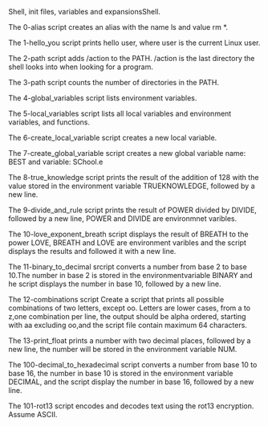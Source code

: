 Shell, init files, variables and expansionsShell.

The 0-alias script creates an alias with the name ls and value rm *.

The 1-hello_you script prints hello user, where user is the current Linux user.

The 2-path script adds /action to the PATH. /action is the last directory the shell looks into when looking for a program.

The 3-path script counts the number of directories in the PATH.

The 4-global_variables script lists environment variables.

The 5-local_variables script lists all local variables and environment variables, and functions.

The 6-create_local_variable script creates a new local variable.

The 7-create_global_variable script creates a new global variable name: BEST and variable: SChool.e

The 8-true_knowledge script prints the result of the addition of 128 with the value stored in the environment variable TRUEKNOWLEDGE, followed by a new line.

The 9-divide_and_rule script prints the result of POWER divided by DIVIDE, followed by a new line, POWER and DIVIDE are environmnet varibles.

The 10-love_exponent_breath script displays the result of BREATH to the power LOVE, BREATH and LOVE are environment varibles and the script displays the results and followed it with a new line.

The 11-binary_to_decimal srcript converts a number from base 2 to base 10.The number in base 2 is stored in the environmentvariable BINARY and he script displays the number in base 10, followed by a new line.

The 12-combinations script Create a script that prints all possible combinations of two letters, except oo. Letters are lower cases, from a to z,one combination per line, the output should be alpha ordered, starting with aa excluding oo,and the script file contain maximum 64 characters.

The 13-print_float prints a number with two decimal places, followed by a new line, the number will be stored in the environment variable NUM.

The 100-decimal_to_hexadecimal script converts a number from base 10 to base 16, the number in base 10 is stored in the environment variable DECIMAL, and the script display the number in base 16, followed by a new line.

The 101-rot13 script encodes and decodes text using the rot13 encryption. Assume ASCII.